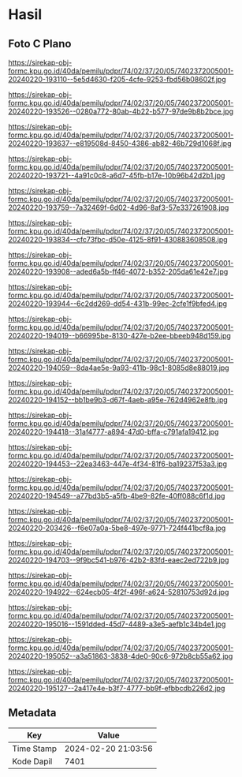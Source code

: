 # Hasil

## Foto C Plano

https://sirekap-obj-formc.kpu.go.id/40da/pemilu/pdpr/74/02/37/20/05/7402372005001-20240220-193110--5e5d4630-f205-4cfe-9253-fbd56b08602f.jpg

https://sirekap-obj-formc.kpu.go.id/40da/pemilu/pdpr/74/02/37/20/05/7402372005001-20240220-193526--0280a772-80ab-4b22-b577-97de9b8b2bce.jpg

https://sirekap-obj-formc.kpu.go.id/40da/pemilu/pdpr/74/02/37/20/05/7402372005001-20240220-193637--e819508d-8450-4386-ab82-46b729d1068f.jpg

https://sirekap-obj-formc.kpu.go.id/40da/pemilu/pdpr/74/02/37/20/05/7402372005001-20240220-193721--4a91c0c8-a6d7-45fb-b17e-10b96b42d2b1.jpg

https://sirekap-obj-formc.kpu.go.id/40da/pemilu/pdpr/74/02/37/20/05/7402372005001-20240220-193759--7a32469f-6d02-4d96-8af3-57e337261908.jpg

https://sirekap-obj-formc.kpu.go.id/40da/pemilu/pdpr/74/02/37/20/05/7402372005001-20240220-193834--cfc73fbc-d50e-4125-8f91-430883608508.jpg

https://sirekap-obj-formc.kpu.go.id/40da/pemilu/pdpr/74/02/37/20/05/7402372005001-20240220-193908--aded6a5b-ff46-4072-b352-205da61e42e7.jpg

https://sirekap-obj-formc.kpu.go.id/40da/pemilu/pdpr/74/02/37/20/05/7402372005001-20240220-193944--6c2dd269-dd54-431b-99ec-2cfe1f9bfed4.jpg

https://sirekap-obj-formc.kpu.go.id/40da/pemilu/pdpr/74/02/37/20/05/7402372005001-20240220-194019--b66995be-8130-427e-b2ee-bbeeb948d159.jpg

https://sirekap-obj-formc.kpu.go.id/40da/pemilu/pdpr/74/02/37/20/05/7402372005001-20240220-194059--8da4ae5e-9a93-411b-98c1-8085d8e88019.jpg

https://sirekap-obj-formc.kpu.go.id/40da/pemilu/pdpr/74/02/37/20/05/7402372005001-20240220-194152--bb1be9b3-d67f-4aeb-a95e-762d4962e8fb.jpg

https://sirekap-obj-formc.kpu.go.id/40da/pemilu/pdpr/74/02/37/20/05/7402372005001-20240220-194418--31af4777-a894-47d0-bffa-c791afa19412.jpg

https://sirekap-obj-formc.kpu.go.id/40da/pemilu/pdpr/74/02/37/20/05/7402372005001-20240220-194453--22ea3463-447e-4f34-81f6-ba19237f53a3.jpg

https://sirekap-obj-formc.kpu.go.id/40da/pemilu/pdpr/74/02/37/20/05/7402372005001-20240220-194549--a77bd3b5-a5fb-4be9-82fe-40ff088c6f1d.jpg

https://sirekap-obj-formc.kpu.go.id/40da/pemilu/pdpr/74/02/37/20/05/7402372005001-20240220-203426--f6e07a0a-5be8-497e-9771-724f441bcf8a.jpg

https://sirekap-obj-formc.kpu.go.id/40da/pemilu/pdpr/74/02/37/20/05/7402372005001-20240220-194703--9f9bc541-b976-42b2-83fd-eaec2ed722b9.jpg

https://sirekap-obj-formc.kpu.go.id/40da/pemilu/pdpr/74/02/37/20/05/7402372005001-20240220-194922--624ecb05-4f2f-496f-a624-52810753d92d.jpg

https://sirekap-obj-formc.kpu.go.id/40da/pemilu/pdpr/74/02/37/20/05/7402372005001-20240220-195016--1591dded-45d7-4489-a3e5-aefb1c34b4e1.jpg

https://sirekap-obj-formc.kpu.go.id/40da/pemilu/pdpr/74/02/37/20/05/7402372005001-20240220-195052--a3a51863-3838-4de0-90c6-972b8cb55a62.jpg

https://sirekap-obj-formc.kpu.go.id/40da/pemilu/pdpr/74/02/37/20/05/7402372005001-20240220-195127--2a417e4e-b3f7-4777-bb9f-efbbcdb226d2.jpg


## Metadata

| Key        | Value               |
| ---------- | ------------------- |
| Time Stamp | 2024-02-20 21:03:56 |
| Kode Dapil | 7401                |



